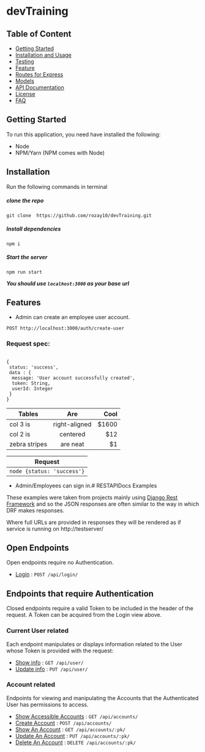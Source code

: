 # devTraining


## Table of Content
- [Getting Started](#Getting-Started)
- [Installation and Usage](#Installation-and-Usage)
- [Testing](#Testing)
- [Feature](#Features)
- [Routes for Express](#Routes-for-Express)
- [Models](#Models)
- [API Documentation](#API-Documentation)
- [License](#License)
- [FAQ](#FAQ)

## Getting Started
To run this application, you need have installed the  following:
- Node
- NPM/Yarn (NPM comes with Node)

## Installation
Run the following commands in terminal
##### clone the repo
```
git clone  https://github.com/rozay10/devTraining.git
```
##### Install dependencies
```
npm i 
```

#####  Start the server

```
npm run start
```
___You should use ```localhost:3000``` as your base url___

## Features
  * Admin can create an employee user account.
  ```node
  POST http://localhost:3000/auth/create-user
  ```
  
  ### Request spec:
  ```node

  {
   status: 'success',
   data : {
    message: 'User account successfully created',
    token: String,
    userId: Integer
   }
  }
  ```
  | Tables        | Are           | Cool  |
| ------------- |:-------------:| -----:|
| col 3 is      | right-aligned | $1600 |
| col 2 is      | centered      |   $12 |
| zebra stripes | are neat      |    $1 |

| Request        |
| ------------- |
| ```node {status: 'success'}``` |


  * Admin/Employees can sign in.# RESTAPIDocs Examples

These examples were taken from projects mainly using [Django Rest
Framework](https://github.com/tomchristie/django-rest-framework) and so the
JSON responses are often similar to the way in which DRF makes responses.

Where full URLs are provided in responses they will be rendered as if service
is running on                                               http://testserver/

## Open Endpoints

Open endpoints require no Authentication.

* [Login](login.md) : `POST /api/login/`

## Endpoints that require Authentication

Closed endpoints require a valid Token to be included in the header of the
request. A Token can be acquired from the Login view above.

### Current User related

Each endpoint manipulates or displays information related to the User whose
Token is provided with the request:

* [Show info](user/get.md) : `GET /api/user/`
* [Update info](user/put.md) : `PUT /api/user/`

### Account related

Endpoints for viewing and manipulating the Accounts that the Authenticated User
has permissions to access.

* [Show Accessible Accounts](accounts/get.md) : `GET /api/accounts/`
* [Create Account](accounts/post.md) : `POST /api/accounts/`
* [Show An Account](accounts/pk/get.md) : `GET /api/accounts/:pk/`
* [Update An Account](accounts/pk/put.md) : `PUT /api/accounts/:pk/`
* [Delete An Account](accounts/pk/delete.md) : `DELETE /api/accounts/:pk/`
